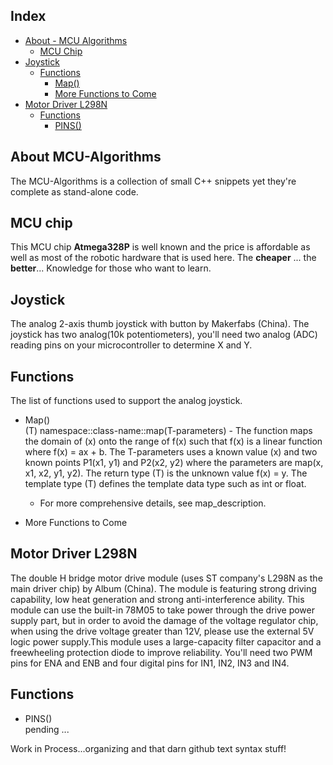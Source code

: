 ## Index

- [About - MCU Algorithms](#about-mcu-algorithms)
  - [MCU Chip](#mcu-chip)
- [Joystick](#joystick)
  - [Functions](#joystick-functions)
    - [Map()](#map-function)
    - [More Functions to Come](#more-to-come)
- [Motor Driver L298N](#L298N)
  - [Functions](#L298N-functions)
    - [PINS()](#pins-function)

</hr>

## About MCU-Algorithms <a name="about-mcu-algorithms"></a>

The MCU-Algorithms is a collection of small C++ snippets yet they're complete as stand-alone code.

## MCU chip  <a name="mcu-chip"></a>

This MCU chip **Atmega328P** is well known and the price is affordable as well as most of the robotic hardware that is used here. The **cheaper** ... the **better**... Knowledge for those who want to learn.

</hr>

## Joystick <a name="joystick"></a>

The analog 2-axis thumb joystick with button by Makerfabs (China). The joystick has two analog(10k potentiometers), you'll need two analog (ADC) reading pins on your microcontroller to determine X and Y.

## Functions <a name="joystick-functions"></a>

The list of functions used to support the analog joystick.

 - Map() <a name="map-function"></a> <br/> (T) namespace::class-name::map(T-parameters) - The function maps the domain of (x) onto the range of f(x) such that f(x) is a linear function where f(x) = ax + b. The T-parameters uses a known value (x) and two known points P1(x1, y1) and P2(x2, y2) where the parameters are map(x, x1, x2, y1, y2). The return type (T) is the unknown value f(x) = y. The template type (T) defines the template data type such as int or float.

   - For more comprehensive details, see map_description.

 - More Functions to Come <a name="more-to-come"></a>

</hr>

## Motor Driver L298N <a name="L298N"></a>

The double H bridge motor drive module (uses ST company's L298N as the main driver chip) by Album (China). The module is featuring strong driving capability, low heat generation and strong anti-interference ability. This module can use the built-in 78M05 to take power through the drive power supply part, but in order to avoid the damage of the voltage regulator chip, when using the drive voltage greater than 12V, please use the external 5V logic power supply.This module uses a large-capacity filter capacitor and a freewheeling protection diode to improve reliability. You'll need two PWM pins for ENA and ENB and four digital pins for IN1, IN2, IN3 and IN4.

## Functions <a name="L298N-functions"></a>

 - PINS() <a name="pins-function"></a><br/> pending ...

Work in Process...organizing and that darn github text syntax stuff!
